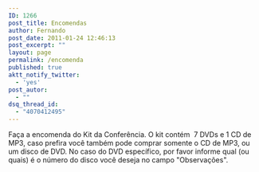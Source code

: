 ```yaml
---
ID: 1266
post_title: Encomendas
author: Fernando
post_date: 2011-01-24 12:46:13
post_excerpt: ""
layout: page
permalink: /encomenda
published: true
aktt_notify_twitter:
  - 'yes'
post_autor:
  - ""
dsq_thread_id:
  - "4070412495"
---
```

Faça a encomenda do Kit da Conferência. O kit contém  7 DVDs e 1 CD de MP3, caso prefira você também pode comprar somente o CD de MP3, ou um disco de DVD. No caso do DVD específico, por favor informe qual (ou quais) é o número do disco você deseja no campo "Observações".
<div id="_mcePaste"><!--cforms name="Encomenda - DVD 2009"--></div>
